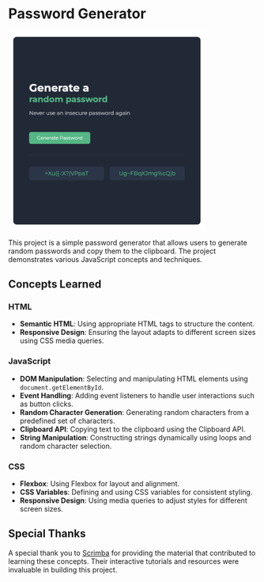 # Password Generator
<img src="asset-folder/password app image.png" width="400" alt="password app"></img>

This project is a simple password generator that allows users to generate random passwords and copy them to the clipboard. The project demonstrates various JavaScript concepts and techniques.

## Concepts Learned

### HTML
- **Semantic HTML**: Using appropriate HTML tags to structure the content.
- **Responsive Design**: Ensuring the layout adapts to different screen sizes using CSS media queries.

### JavaScript
- **DOM Manipulation**: Selecting and manipulating HTML elements using `document.getElementById`.
- **Event Handling**: Adding event listeners to handle user interactions such as button clicks.
- **Random Character Generation**: Generating random characters from a predefined set of characters.
- **Clipboard API**: Copying text to the clipboard using the Clipboard API.
- **String Manipulation**: Constructing strings dynamically using loops and random character selection.

### CSS
- **Flexbox**: Using Flexbox for layout and alignment.
- **CSS Variables**: Defining and using CSS variables for consistent styling.
- **Responsive Design**: Using media queries to adjust styles for different screen sizes.

## Special Thanks

A special thank you to [Scrimba](https://scrimba.com) for providing the material that contributed to learning these concepts. Their interactive tutorials and resources were invaluable in building this project.
